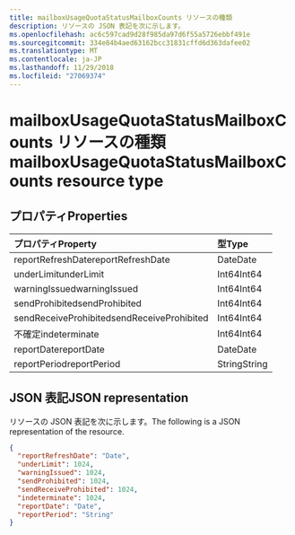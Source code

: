 ```yaml
---
title: mailboxUsageQuotaStatusMailboxCounts リソースの種類
description: リソースの JSON 表記を次に示します。
ms.openlocfilehash: ac6c597cad9d28f985da97d6f55a5726ebbf491e
ms.sourcegitcommit: 334e84b4aed63162bcc31831cffd6d363dafee02
ms.translationtype: MT
ms.contentlocale: ja-JP
ms.lasthandoff: 11/29/2018
ms.locfileid: "27069374"
---
```

# <a name="mailboxusagequotastatusmailboxcounts-resource-type"></a><span data-ttu-id="91ab1-103">mailboxUsageQuotaStatusMailboxCounts リソースの種類</span><span class="sxs-lookup"><span data-stu-id="91ab1-103">mailboxUsageQuotaStatusMailboxCounts resource type</span></span>

## <a name="properties"></a><span data-ttu-id="91ab1-104">プロパティ</span><span class="sxs-lookup"><span data-stu-id="91ab1-104">Properties</span></span>

| <span data-ttu-id="91ab1-105">プロパティ</span><span class="sxs-lookup"><span data-stu-id="91ab1-105">Property</span></span>              | <span data-ttu-id="91ab1-106">型</span><span class="sxs-lookup"><span data-stu-id="91ab1-106">Type</span></span>   |
| :-------------------- | :----- |
| <span data-ttu-id="91ab1-107">reportRefreshDate</span><span class="sxs-lookup"><span data-stu-id="91ab1-107">reportRefreshDate</span></span>     | <span data-ttu-id="91ab1-108">Date</span><span class="sxs-lookup"><span data-stu-id="91ab1-108">Date</span></span>   |
| <span data-ttu-id="91ab1-109">underLimit</span><span class="sxs-lookup"><span data-stu-id="91ab1-109">underLimit</span></span>            | <span data-ttu-id="91ab1-110">Int64</span><span class="sxs-lookup"><span data-stu-id="91ab1-110">Int64</span></span>  |
| <span data-ttu-id="91ab1-111">warningIssued</span><span class="sxs-lookup"><span data-stu-id="91ab1-111">warningIssued</span></span>         | <span data-ttu-id="91ab1-112">Int64</span><span class="sxs-lookup"><span data-stu-id="91ab1-112">Int64</span></span>  |
| <span data-ttu-id="91ab1-113">sendProhibited</span><span class="sxs-lookup"><span data-stu-id="91ab1-113">sendProhibited</span></span>        | <span data-ttu-id="91ab1-114">Int64</span><span class="sxs-lookup"><span data-stu-id="91ab1-114">Int64</span></span>  |
| <span data-ttu-id="91ab1-115">sendReceiveProhibited</span><span class="sxs-lookup"><span data-stu-id="91ab1-115">sendReceiveProhibited</span></span> | <span data-ttu-id="91ab1-116">Int64</span><span class="sxs-lookup"><span data-stu-id="91ab1-116">Int64</span></span>  |
| <span data-ttu-id="91ab1-117">不確定</span><span class="sxs-lookup"><span data-stu-id="91ab1-117">indeterminate</span></span>         | <span data-ttu-id="91ab1-118">Int64</span><span class="sxs-lookup"><span data-stu-id="91ab1-118">Int64</span></span>  |
| <span data-ttu-id="91ab1-119">reportDate</span><span class="sxs-lookup"><span data-stu-id="91ab1-119">reportDate</span></span>            | <span data-ttu-id="91ab1-120">Date</span><span class="sxs-lookup"><span data-stu-id="91ab1-120">Date</span></span>   |
| <span data-ttu-id="91ab1-121">reportPeriod</span><span class="sxs-lookup"><span data-stu-id="91ab1-121">reportPeriod</span></span>          | <span data-ttu-id="91ab1-122">String</span><span class="sxs-lookup"><span data-stu-id="91ab1-122">String</span></span> |

## <a name="json-representation"></a><span data-ttu-id="91ab1-123">JSON 表記</span><span class="sxs-lookup"><span data-stu-id="91ab1-123">JSON representation</span></span>

<span data-ttu-id="91ab1-124">リソースの JSON 表記を次に示します。</span><span class="sxs-lookup"><span data-stu-id="91ab1-124">The following is a JSON representation of the resource.</span></span>

<!-- {
  "blockType": "resource",
  "@odata.type": "microsoft.graph.mailboxUsageQuotaStatusMailboxCounts"
} -->

```json
{
  "reportRefreshDate": "Date", 
  "underLimit": 1024, 
  "warningIssued": 1024, 
  "sendProhibited": 1024, 
  "sendReceiveProhibited": 1024, 
  "indeterminate": 1024, 
  "reportDate": "Date", 
  "reportPeriod": "String"
}
```
